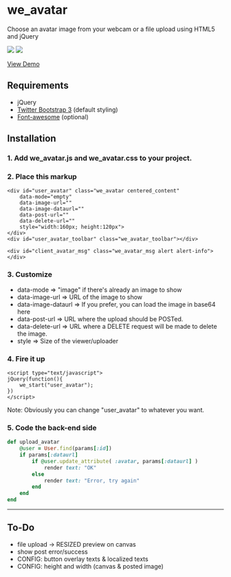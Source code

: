 # we_avatar

Choose an avatar image from your webcam or a file upload using HTML5 and jQuery

![](http://i.imgur.com/eAVDZwO.png) ![](http://i.imgur.com/7G7hvqt.png)

[View Demo](http://wecodeio.github.io/we_avatar/demo.html)

## Requirements

* jQuery
* [Twitter Bootstrap 3](http://getbootstrap.com/) (default styling)
* [Font-awesome](http://fortawesome.github.io/Font-Awesome/) (optional)

## Installation

### 1. Add we_avatar.js and we_avatar.css to your project.

### 2. Place this markup

    <div id="user_avatar" class="we_avatar centered_content" 
        data-mode="empty"
        data-image-url=""
        data-image-dataurl=""
        data-post-url=""
        data-delete-url=""
        style="width:160px; height:120px">
    </div>
    <div id="user_avatar_toolbar" class="we_avatar_toolbar"></div>

    <div id="client_avatar_msg" class="we_avatar_msg alert alert-info"></div>

### 3. Customize

* data-mode => "image" if there's already an image to show
* data-image-url => URL of the image to show
* data-image-dataurl => If you prefer, you can load the image in base64 here
* data-post-url => URL where the upload should be POSTed.
* data-delete-url => URL where a DELETE request will be made to delete the image.
* style => Size of the viewer/uploader

### 4. Fire it up

    <script type="text/javascript">
    jQuery(function(){
        we_start("user_avatar");
    })
    </script>

Note: Obviously you can change "user_avatar" to whatever you want.

### 5. Code the back-end side

```ruby
def upload_avatar
    @user = User.find(params[:id])
    if params[:dataurl]
        if @user.update_attribute( :avatar, params[:dataurl] )
            render text: "OK"
        else
            render text: "Error, try again"
        end
    end     
end
```     

---
## To-Do

* file upload -> RESIZED preview on canvas
* show post error/success
* CONFIG: button overlay texts & localized texts
* CONFIG: height and width (canvas & posted image)

